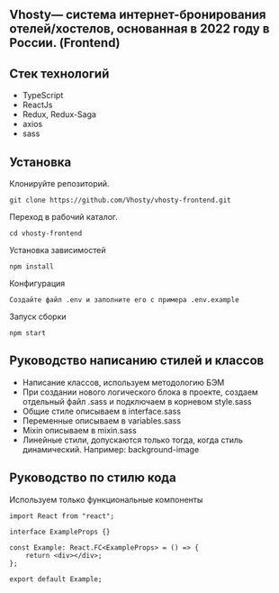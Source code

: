 ## Vhosty— система интернет-бронирования отелей/хостелов, основанная в 2022 году в России. (Frontend)

## Стек технологий

-	TypeScript
-   ReactJs
-   Redux, Redux-Saga
-   axios
-	sass

## Установка

Клонируйте репозиторий.

```
git clone https://github.com/Vhosty/vhosty-frontend.git
```

Переход в рабочий каталог.

```
cd vhosty-frontend
```

Установка зависимостей

```
npm install
```

Конфигурация

```
Создайте файл .env и заполните его с примера .env.example
```

Запуск сборки

```
npm start
```

## Руководство написанию стилей и классов
-	Написание классов, используем методологию БЭМ
-	При создании нового логического блока в проекте, создаем отдельный файл .sass и подключаем в корневом style.sass
-	Общие стиле описываем в interface.sass
-	Переменные описываем в variables.sass
-	Mixin описываем в mixin.sass
-	Линейные стили, допускаются только тогда, когда стиль динамический. Например: background-image

## Руководство по стилю кода

Используем только функциональные компоненты

```TSX
import React from "react";

interface ExampleProps {}

const Example: React.FC<ExampleProps> = () => {
    return <div></div>;
};

export default Example;
```